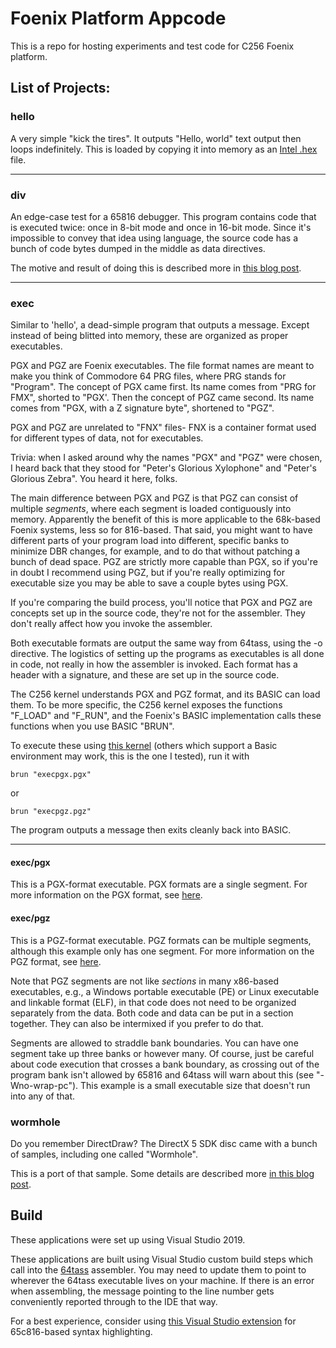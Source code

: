 # Foenix Platform Appcode
This is a repo for hosting experiments and test code for C256 Foenix platform.

## List of Projects:

### hello
A very simple "kick the tires". It outputs "Hello, world" text output then loops indefinitely. This is loaded by copying it into memory as an [Intel .hex](https://en.wikipedia.org/wiki/Intel_HEX) file.

-----

### div
An edge-case test for a 65816 debugger. This program contains code that is executed twice: once in 8-bit mode and once in 16-bit mode. Since it's impossible to convey that idea using language, the source code has a bunch of code bytes dumped in the middle as data directives.

The motive and result of doing this is described more in [this blog post](http://cml-a.com/content/2022/12/15/cursed/).

-----

### exec
Similar to 'hello', a dead-simple program that outputs a message. Except instead of being blitted into memory, these are organized as proper executables.

PGX and PGZ are Foenix executables. The file format names are meant to make you think of Commodore 64 PRG files, where PRG stands for "Program". The concept of PGX came first. Its name comes from "PRG for FMX", shorted to "PGX'. Then the concept of PGZ came second. Its name comes from "PGX, with a Z signature byte", shortened to "PGZ". 

PGX and PGZ are unrelated to "FNX" files- FNX is a container format used for different types of data, not for executables.

Trivia: when I asked around why the names "PGX" and "PGZ" were chosen, I heard back that they stood for "Peter's Glorious Xylophone" and "Peter's Glorious Zebra". You heard it here, folks.

The main difference between PGX and PGZ is that PGZ can consist of multiple *segments*, where each segment is loaded contiguously into memory. Apparently the benefit of this is more applicable to the 68k-based Foenix systems, less so for 816-based. That said, you might want to have different parts of your program load into different, specific banks to minimize DBR changes, for example, and to do that without patching a bunch of dead space. PGZ are strictly more capable than PGX, so if you're in doubt I recommend using PGZ, but if you're really optimizing for executable size you may be able to save a couple bytes using PGX.

If you're comparing the build process, you'll notice that PGX and PGZ are concepts set up in the source code, they're not for the assembler. They don't really affect how you invoke the assembler. 

Both executable formats are output the same way from 64tass, using the -o directive. The logistics of setting up the programs as executables is all done in code, not really in how the assembler is invoked. Each format has a header with a signature, and these are set up in the source code.

The C256 kernel understands PGX and PGZ format, and its BASIC can load them. To be more specific, the C256 kernel exposes the functions "F_LOAD" and "F_RUN", and the Foenix's BASIC implementation calls these functions when you use BASIC "BRUN".

To execute these using [this kernel](https://github.com/Trinity-11/Kernel_FMX) (others which support a Basic environment may work, this is the one I tested), run it with

```
brun "execpgx.pgx"
```
or

```
brun "execpgz.pgz"
```

The program outputs a message then exits cleanly back into BASIC.

-----


#### exec/pgx

This is a PGX-format executable. PGX formats are a single segment. For more information on the PGX format, see [here](https://wiki.c256foenix.com/index.php?title=Executable_binary_file#PGX).

#### exec/pgz

This is a PGZ-format executable. PGZ formats can be multiple segments, although this example only has one segment. For more information on the PGZ format, see [here](https://wiki.c256foenix.com/index.php?title=Executable_binary_file#PGZ).

Note that PGZ segments are not like *sections* in many x86-based executables, e.g., a Windows portable executable (PE) or Linux executable and linkable format (ELF), in that code does not need to be organized separately from the data. Both code and data can be put in a section together. They can also be intermixed if you prefer to do that. 

Segments are allowed to straddle bank boundaries. You can have one segment take up three banks or however many. Of course, just be careful about code execution that crosses a bank boundary, as crossing out of the program bank isn't allowed by 65816 and 64tass will warn about this (see "-Wno-wrap-pc"). This example is a small executable size that doesn't run into any of that.

### wormhole

Do you remember DirectDraw? The DirectX 5 SDK disc came with a bunch of samples, including one called "Wormhole". 

This is a port of that sample. Some details are described more [in this blog post](http://cml-a.com/content/).

## Build

These applications were set up using Visual Studio 2019.

These applications are built using Visual Studio custom build steps which call into the [64tass](https://tass64.sourceforge.net) assembler. You may need to update them to point to wherever the 64tass executable lives on your machine. If there is an error when assembling, the message pointing to the line number gets conveniently reported through to the IDE that way.

For a best experience, consider using [this Visual Studio extension](https://github.com/clandrew/vscolorize65c816) for 65c816-based syntax highlighting.
